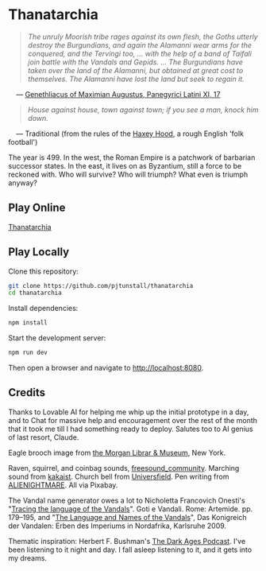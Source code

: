 # Thanatarchia

> _The unruly Moorish tribe rages against its own flesh, the Goths utterly destroy the Burgundians, and again the Alamanni wear arms for the conquered, and the Tervingi too, ... with the help of a band of Taifali join battle with the Vandals and Gepids. ... The Burgundians have taken over the land of the Alamanni, but obtained at great cost to themselves. The Alamanni have lost the land but seek to regain it._

&nbsp;&nbsp;&nbsp;&nbsp;— [Genethliacus of Maximian Augustus, Panegyrici Latini XI, 17](https://www.jassa.org/?p=7497)

> _House against house, town against town; if you see a man, knock him down._

&nbsp;&nbsp;&nbsp;&nbsp;— Traditional (from the rules of the [Haxey Hood](https://en.wikipedia.org/wiki/Haxey_Hood), a rough English 'folk football')

The year is 499. In the west, the Roman Empire is a patchwork of barbarian successor states. In the east, it lives on as Byzantium, still a force to be reckoned with. Who will survive? Who will triumph? What even is triumph anyway?

## Play Online

[Thanatarchia](https://thanatarchia.netlify.app/)

## Play Locally

Clone this repository:

```sh
git clone https://github.com/pjtunstall/thanatarchia
cd thanatarchia

```

Install dependencies:

```sh
npm install
```

Start the development server:

```sh
npm run dev
```

Then open a browser and navigate to [http://localhost:8080](http://localhost:8080).

## Credits

Thanks to Lovable AI for helping me whip up the initial prototype in a day, and to Chat for massive help and encouragement over the rest of the month that it took me till I had something ready to deploy. Salutes too to AI genius of last resort, Claude.

Eagle brooch image from [the Morgan Librar & Museum](https://www.themorgan.org/objects/item/290015), New York.

Raven, squirrel, and coinbag sounds, [freesound_community](https://pixabay.com/users/freesound_community-46691455/). Marching sound from [kakaist](https://pixabay.com/users/kakaist-48093450). Church bell from [Universfield](https://pixabay.com/users/universfield-28281460). Pen writing from [ALIENIGHTMARE](https://pixabay.com/users/alienightmare-42489797). All via Pixabay.

The Vandal name generator owes a lot to Nicholetta Francovich Onesti's "[Tracing the language of the Vandals](https://www.academia.edu/691311/Tracing_the_Language_of_the_Vandals)". Goti e Vandali. Rome: Artemide. pp. 179–195, and "[The Language and Names of the Vandals](https://www.academia.edu/1516556/THE_LANGUAGE_AND_NAMES_OF_THE_VANDALS)", Das Konigreich der Vandalen: Erben des Imperiums in Nordafrika, Karlsruhe 2009.

Thematic inspiration: Herbert F. Bushman's [The Dark Ages Podcast](https://darkagespod.com/). I've been listening to it night and day. I fall asleep listening to it, and it gets into my dreams.
